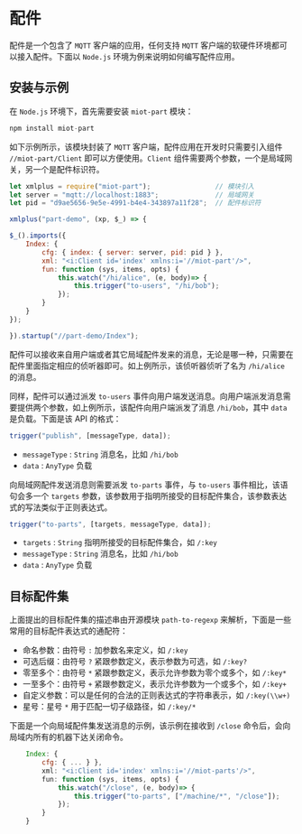 # 配件

配件是一个包含了 `MQTT` 客户端的应用，任何支持 `MQTT` 客户端的软硬件环境都可以接入配件。下面以 `Node.js` 环境为例来说明如何编写配件应用。

## 安装与示例

在 `Node.js` 环境下，首先需要安装 `miot-part` 模块：

```js
npm install miot-part
```

如下示例所示，该模块封装了 `MQTT` 客户端，配件应用在开发时只需要引入组件 `//miot-part/Client` 即可以方便使用。`Client` 组件需要两个参数，一个是局域网关，另一个是配件标识符。

```js
let xmlplus = require("miot-part");                // 模块引入
let server = "mqtt://localhost:1883";              // 局域网关
let pid = "d9ae5656-9e5e-4991-b4e4-343897a11f28";  // 配件标识符

xmlplus("part-demo", (xp, $_) => {

$_().imports({
    Index: {
        cfg: { index: { server: server, pid: pid } },
        xml: "<i:Client id='index' xmlns:i='//miot-part'/>",
        fun: function (sys, items, opts) {
            this.watch("/hi/alice", (e, body)=> {
                this.trigger("to-users", "/hi/bob");
            });
        }
    }
});

}).startup("//part-demo/Index");
```

配件可以接收来自用户端或者其它局域配件发来的消息，无论是哪一种，只需要在配件里面指定相应的侦听器即可。如上例所示，该侦听器侦听了名为 `/hi/alice` 的消息。

同样，配件可以通过派发 `to-users` 事件向用户端发送消息。向用户端派发消息需要提供两个参数，如上例所示，该配件向用户端派发了消息 `/hi/bob`，其中 `data` 是负载。下面是该 API 的格式：

```js
trigger("publish", [messageType, data]);
```

- `messageType` : `String` 消息名，比如 `/hi/bob`
- `data` : `AnyType` 负载

向局域网配件发送消息则需要派发 `to-parts` 事件，与 `to-users` 事件相比，该语句会多一个 `targets` 参数，该参数用于指明所接受的目标配件集合，该参数表达式的写法类似于正则表达式。

```js
trigger("to-parts", [targets, messageType, data]);
```

- `targets` : `String` 指明所接受的目标配件集合，如 `/:key`
- `messageType` : `String` 消息名，比如 `/hi/bob`
- `data` : `AnyType` 负载

## 目标配件集

上面提出的目标配件集的描述串由开源模块 `path-to-regexp` 来解析，下面是一些常用的目标配件表达式的通配符：

- 命名参数：由符号 `:` 加参数名来定义，如 `/:key`
- 可选后缀：由符号 `?` 紧跟参数定义，表示参数为可选，如 `/:key?`
- 零至多个：由符号 `*` 紧跟参数定义，表示允许参数为零个或多个，如 `/:key*`
- 一至多个：由符号 `+` 紧跟参数定义，表示允许参数为一个或多个，如 `/:key+`
- 自定义参数：可以是任何的合法的正则表达式的字符串表示，如 `/:key(\\w+)`
- 星号：星号 `*` 用于匹配一切子级路径，如 `/:key/*`

下面是一个向局域配件集发送消息的示例，该示例在接收到 `/close` 命令后，会向局域内所有的机器下达关闭命令。

```js
    Index: {
        cfg: { ... } },
        xml: "<i:Client id='index' xmlns:i='//miot-parts'/>",
        fun: function (sys, items, opts) {
            this.watch("/close", (e, body)=> {
                this.trigger("to-parts", ["/machine/*", "/close"]);
            });
        }
    }

```